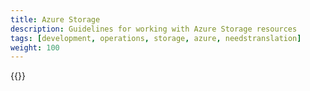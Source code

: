 ```yaml
---
title: Azure Storage
description: Guidelines for working with Azure Storage resources
tags: [development, operations, storage, azure, needstranslation]
weight: 100
---
```



{{<children />}}